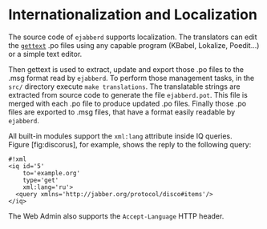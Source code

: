 
# Internationalization and Localization

The source code of `ejabberd` supports localization. The translators can
edit the [`gettext`][1] .po files
using any capable program (KBabel, Lokalize, Poedit...) or a simple text
editor.

Then gettext is used to extract, update and export those .po files to
the .msg format read by `ejabberd`. To perform those management tasks,
in the `src/` directory execute `make translations`. The translatable
strings are extracted from source code to generate the file
`ejabberd.pot`. This file is merged with each .po file to produce
updated .po files. Finally those .po files are exported to .msg files,
that have a format easily readable by `ejabberd`.

All built-in modules support the `xml:lang` attribute inside IQ queries.
Figure [fig:discorus], for example, shows the reply to the following
query:

	#!xml
	<iq id='5'
	    to='example.org'
	    type='get'
	    xml:lang='ru'>
	  <query xmlns='http://jabber.org/protocol/disco#items'/>
	</iq>

The Web Admin also supports the `Accept-Language` HTTP header.

[1]:	http://www.gnu.org/software/gettext/